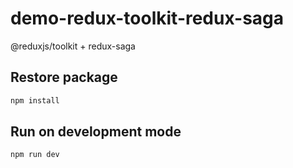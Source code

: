 # demo-redux-toolkit-redux-saga
@reduxjs/toolkit + redux-saga
## Restore package
```bash
npm install
```
## Run on development mode
```bash
npm run dev
```
